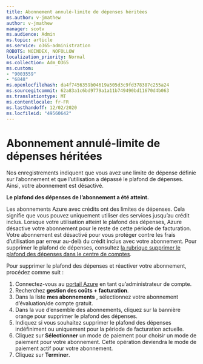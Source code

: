 ```yaml
---
title: Abonnement annulé-limite de dépenses héritées
ms.author: v-jmathew
author: v-jmathew
manager: scotv
ms.audience: Admin
ms.topic: article
ms.service: o365-administration
ROBOTS: NOINDEX, NOFOLLOW
localization_priority: Normal
ms.collection: Adm_O365
ms.custom:
- "9003559"
- "6848"
ms.openlocfilehash: da4f7456359b04619a505d3c9fd378387c255a24
ms.sourcegitcommit: 62a83a1c6bd9779a1a11b749490bd11670d4b063
ms.translationtype: MT
ms.contentlocale: fr-FR
ms.lasthandoff: 12/02/2020
ms.locfileid: "49560642"
---
```

# <a name="subscription-cancelled---legacy---spending-limit"></a>Abonnement annulé-limite de dépenses héritées

Nos enregistrements indiquent que vous avez une limite de dépense définie sur l’abonnement et que l’utilisation a dépassé le plafond de dépenses. Ainsi, votre abonnement est désactivé.

**Le plafond des dépenses de l’abonnement a été atteint.**

Les abonnements Azure avec crédits ont des limites de dépenses. Cela signifie que vous pouvez uniquement utiliser des services jusqu’au crédit inclus. Lorsque votre utilisation atteint le plafond des dépenses, Azure désactive votre abonnement pour le reste de cette période de facturation. Votre abonnement est désactivé pour vous protéger contre les frais d’utilisation par erreur au-delà du crédit inclus avec votre abonnement. Pour supprimer le plafond de dépenses, consultez [la rubrique supprimer le plafond des dépenses dans le centre de comptes](https://docs.microsoft.com/azure/cost-management-billing/manage/spending-limit#remove).

Pour supprimer le plafond des dépenses et réactiver votre abonnement, procédez comme suit :

1. Connectez-vous au [portail Azure](https://portal.azure.com/) en tant qu’administrateur de compte.
2. Recherchez **gestion des coûts + facturation**.
3. Dans la liste **mes abonnements** , sélectionnez votre abonnement d’évaluation/de compte gratuit.
4. Dans la vue d’ensemble des abonnements, cliquez sur la bannière orange pour supprimer le plafond des dépenses.
5. Indiquez si vous souhaitez supprimer le plafond des dépenses indéfiniment ou uniquement pour la période de facturation actuelle.
6. Cliquez sur **Sélectionner** un mode de paiement pour choisir un mode de paiement pour votre abonnement. Cette opération deviendra le mode de paiement actif pour votre abonnement.
7. Cliquez sur **Terminer**.
